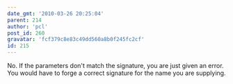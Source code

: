 ```yaml
---
date_gmt: '2010-03-26 20:25:04'
parent: 214
author: 'pcl'
post_id: 260
gravatar: 'fcf379c8e83c49dd560a8b0f245fc2cf'
id: 215
---
```


No. If the parameters don't match the signature, you are just given an error. You would have to forge a correct signature for the name you are supplying.